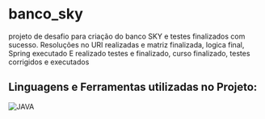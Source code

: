 # banco_sky
projeto de desafio para criação do banco SKY e testes finalizados com sucesso. Resoluções no URI realizadas e matriz finalizada, logica  final, Spring executado
E realizado testes e finalizado, curso finalizado, testes corrigidos e executados 
## Linguagens e Ferramentas utilizadas no Projeto:

![JAVA](https://img.shields.io/badge/Java-ED8B00?style=for-the-badge&logo=openjdk&logoColor=white)
